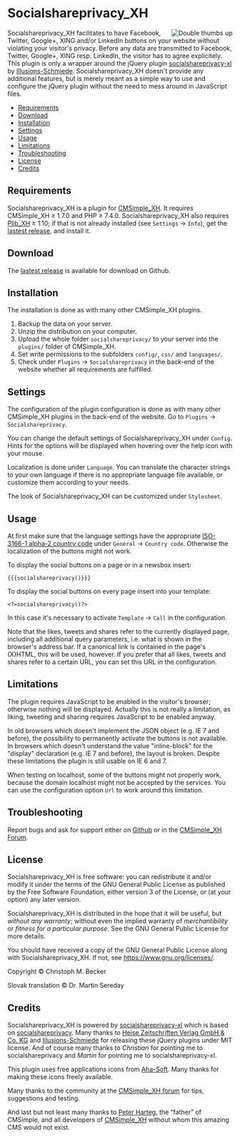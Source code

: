 # Socialshareprivacy_XH

<img src="../socialshareprivacy.png" alt="Double thumbs up" align="right">

Socialshareprivacy_XH facilitates to have
Facebook, Twitter, Google+, XING and/or LinkedIn buttons on your website without
violating your visitor's privacy. Before any data are transmitted to Facebook,
Twitter, Google+, XING resp. LinkedIn, the visitor has to agree explicitely.
This plugin is only a wrapper around the jQuery plugin
[socialshareprivacy-xl](http://www.illusions-schmiede.com/Socialshareprivacy-XL)
by [Illusions-Schmiede](http://www.illusions-schmiede.com/).
Socialshareprivacy_XH doesn't provide any additional features, but is merely
meant as a simple way to use and configure the jQuery plugin without the need to
mess around in JavaScript files.

- [Requirements](#requirements)
- [Download](#download)
- [Installation](#installation)
- [Settings](#settings)
- [Usage](#usage)
- [Limitations](#limitations)
- [Troubleshooting](#troubleshooting)
- [License](#license)
- [Credits](#credits)

## Requirements

Socialshareprivacy_XH is a plugin for [CMSimple_XH](https://cmsimple-xh.org/).
It requires CMSimple_XH ≥ 1.7.0 and PHP ≥ 7.4.0.
Socialshareprivacy_XH also requires [Plib_XH](https://github.com/cmb69/plib_xh) ≥ 1.10;
if that is not already installed (see `Settings` → `Info`),
get the [lastest release](https://github.com/cmb69/plib_xh/releases/latest),
and install it.

## Download

The [lastest release](https://github.com/cmb69/socialshareprivacy_xh/releases/latest)
is available for download on Github.

## Installation
The installation is done as with many other CMSimple_XH plugins.

1. Backup the data on your server.
1. Unzip the distribution on your computer.
1. Upload the whole folder `socialshareprivacy/` to your server into
   the `plugins/` folder of CMSimple_XH.
1. Set write permissions to the subfolders `config/`, `css/` and
   `languages/`.
1. Check under `Plugins` → `Socialshareprivacy` in the back-end of the website
   whether all requirements are fulfilled.

## Settings

The configuration of the plugin configuration is done as with many other CMSimple_XH
plugins in the back-end of the website. Go to `Plugins` → `Socialshareprivacy`.

You can change the default settings of Socialshareprivacy_XH under `Config`.
Hints for the options will be displayed when hovering over the help icon with
your mouse.

Localization is done under `Language`.  You can translate the character
strings to your own language if there is no appropriate language file available,
or customize them according to your needs.

The look of Socialshareprivacy_XH can be customized under `Stylesheet`.

## Usage

At first make sure that the language settings have the appropriate
[ISO-3166-1 alpha-2 country code](http://en.wikipedia.org/wiki/ISO_3166-1_alpha-2)
under `General` → `Country code`.
Otherwise the localization of the buttons might not work.

To display the social buttons on a page or in a newsbox insert:

    {{{socialshareprivacy()}}}

To display the social buttons on every page insert into your template:

    <?=socialshareprivacy()?>

In this case it's necessary to activate `Template` → `Call` in the configuration.

Note that the likes, tweets and shares refer to the currently displayed page,
including all additional query parameters, i.e. what is shown in the browser's
address bar. If a canonical link is contained in the page's (X)HTML, this will
be used, however. If you prefer that all likes, tweets and shares refer to a
certain URL, you can set this URL in the configuration.

## Limitations

The plugin requires JavaScript to be enabled in the visitor's browser;
otherwise nothing will be displayed. Actually this is not really a limitation,
as liking, tweeting and sharing requires JavaScript to be enabled anyway.

In old browsers which doesn't implement the JSON object (e.g. IE 7 and
before), the possibility to permanently activate the buttons is not available.
In browsers which doesn't understand the value "inline-block" for the "display"
declaration (e.g. IE 7 and before), the layout is broken. Despite these
limitations the plugin is still usable on IE 6 and 7.

When testing on localhost, some of the buttons might not properly work,
because the domain localhost might not be accepted by the services. You can use
the configuration option `Url` to work around this limitation.

## Troubleshooting

Report bugs and ask for support either on
[Github](https://github.com/cmb69/socialshareprivacy_xh/issues)
or in the [CMSimple_XH Forum](https://cmsimpleforum.com/).

## License

Socialshareprivacy_XH is free software: you can redistribute it and/or modify
it under the terms of the GNU General Public License as published by
the Free Software Foundation, either version 3 of the License, or
(at your option) any later version.

Socialshareprivacy_XH is distributed in the hope that it will be useful,
but *without any warranty*; without even the implied warranty of
*merchantibility* or *fitness for a particular purpose*. See the
GNU General Public License for more details.

You should have received a copy of the GNU General Public License
along with Socialshareprivacy_XH.  If not, see <https://www.gnu.org/licenses/>.

Copyright © Christoph M. Becker

Slovak translation © Dr. Martin Sereday

## Credits

Socialshareprivacy_XH is powered by
[socialshareprivacy-xl](http://www.illusions-schmiede.com/Socialshareprivacy-XL)
which is based on [socialshareprivacy](http://www.heise.de/extras/socialshareprivacy/).
Many thanks to [Heise Zeitschriften Verlag GmbH & Co. KG](http://www.heise.de/)
and [Illusions-Schmiede](http://www.illusions-schmiede.com/) for releasing
these jQuery plugins under MIT license.  And of course many thanks to *Christian*
for pointing me to socialshareprivacy and *Martin*  for pointing me to
socialshareprivacy-xl.

This plugin uses free applications icons from [Aha-Soft](http://www.aha-soft.com/).
Many thanks for making these icons freely available.

Many thanks to the community at the [CMSimple_XH forum](https://www.cmsimpleforum.com/)
for tips, suggestions and testing.

And last but not least many thanks to [Peter Harteg](httsp://www.harteg.dk),
the “father” of CMSimple,
and all developers of [CMSimple_XH](https://www.cmsimple-xh.org)
without whom this amazing CMS would not exist.
